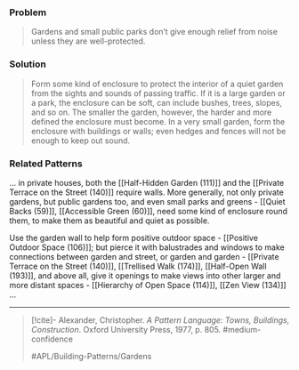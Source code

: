 ### Problem
>Gardens and small public parks don’t give enough relief from noise unless they are well-protected.

### Solution
>Form some kind of enclosure to protect the interior of a quiet garden from the sights and sounds of passing traffic. If it is a large garden or a park, the enclosure can be soft, can include bushes, trees, slopes, and so on. The smaller the garden, however, the harder and more defined the enclosure must become. In a very small garden, form the enclosure with buildings or walls; even hedges and fences will not be enough to keep out sound.

### Related Patterns
... in private houses, both the [[Half-Hidden Garden (111)]] and the [[Private Terrace on the Street (140)]] require walls. More generally, not only private gardens, but public gardens too, and even small parks and greens - [[Quiet Backs (59)]], [[Accessible Green (60)]], need some kind of enclosure round them, to make them as beautiful and quiet as possible.

Use the garden wall to help form positive outdoor space - [[Positive Outdoor Space (106)]]; but pierce it with balustrades and windows to make connections between garden and street, or garden and garden - [[Private Terrace on the Street (140)]], [[Trellised Walk (174)]], [[Half-Open Wall (193)]], and above all, give it openings to make views into other larger and more distant spaces - [[Hierarchy of Open Space (114)]], [[Zen View (134)]] ...

---

> [!cite]- Alexander, Christopher. _A Pattern Language: Towns, Buildings, Construction_. Oxford University Press, 1977, p. 805.
> #medium-confidence
>
> #APL/Building-Patterns/Gardens
